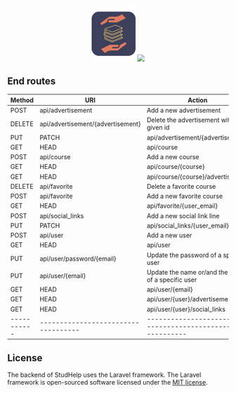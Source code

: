 <p align="center"><a href="https://github.com/vaklein/StudHelp-Android" target="_blank"><img src="https://raw.githubusercontent.com/vaklein/StudHelp-Android/main/LogoStudHelp.png?token=AKTQAWOVG4G55RP3QYG5XOLAOV2RC" width="100"></a>
<a href="https://laravel.com" target="_blank"><img src="https://raw.githubusercontent.com/laravel/art/master/logo-lockup/5%20SVG/2%20CMYK/1%20Full%20Color/laravel-logolockup-cmyk-red.svg" width="400"></a>
</p>


## End routes

| Method    | URI                               | Action                                                     |
|-----------|-----------------------------------|------------------------------------------------------------|
| POST      | api/advertisement                 | Add a new advertisement                                    |
| DELETE    | api/advertisement/{advertisement} | Delete the advertisement with a given id                   |
| PUT|PATCH | api/advertisement/{advertisement} | Update the content of an advertisement                     |
| GET|HEAD  | api/course                        | Get all the courses                                        |
| POST      | api/course                        | Add a new course                                           |
| GET|HEAD  | api/course/{course}               | Get a specific course with a given id                      |
| GET|HEAD  | api/course/{course}/advertisement | Get all the advertisement of a specific course             |
| DELETE    | api/favorite                      | Delete a favorite course                                   |
| POST      | api/favorite                      | Add a new favorite course                                  |
| GET|HEAD  | api/favorite/{user_email}         | Get all the favorite courses of a specific user            |
| POST      | api/social_links                  | Add a new social link line                                 |
| PUT|PATCH | api/social_links/{user_email}     | Update the social links of a specific user                 |
| POST      | api/user                          | Add a new user                                             |
| GET|HEAD  | api/user                          | Get all the users                                          |
| PUT       | api/user/password/{email}         | Update the password of a specific user                     |
| PUT       | api/user/{email}                  | Update the name or/and the email of a specific user        |
| GET|HEAD  | api/user/{email}                  | Get a specific user                                        |
| GET|HEAD  | api/user/{user}/advertisement     | Get all the advertisement of a specific user               |
| GET|HEAD  | api/user/{user}/social_links      | Get the social links of a specific user                    |
|-----------|-----------------------------------|------------------------------------------------------------|
## License
The backend of StudHelp uses the Laravel framework. The Laravel framework is open-sourced software licensed under the [MIT license](https://opensource.org/licenses/MIT).
